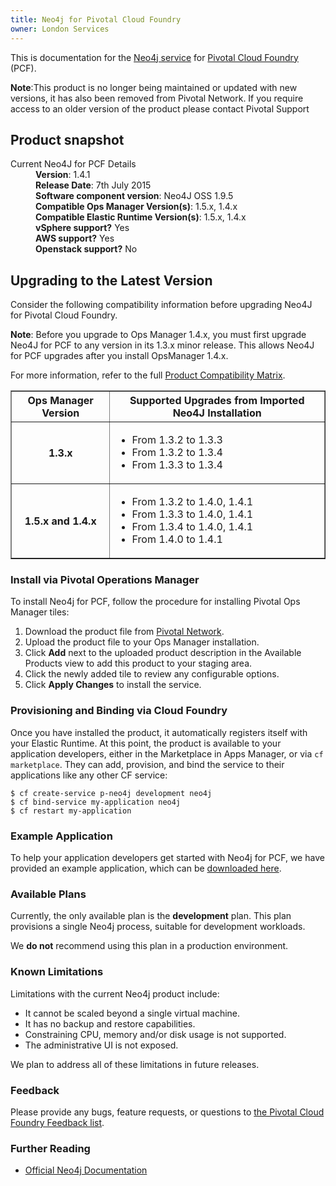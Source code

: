 ```yaml
---
title: Neo4j for Pivotal Cloud Foundry
owner: London Services
---
```


This is documentation for the [Neo4j service](https://network.pivotal.io/products/p-neo4j) for [Pivotal Cloud Foundry](https://network.pivotal.io/products/pivotal-cf) (PCF).

<p class="note"><strong>Note</strong>:This product is no longer being maintained or updated with new versions, it has also been removed from Pivotal Network. If you require access to an older version of the product please contact Pivotal Support</p>

## Product snapshot

<dl>
<dt>Current Neo4J for PCF Details</dt>
<dd><strong>Version</strong>: 1.4.1 </dd>
<dd><strong>Release Date</strong>: 7th July 2015</dd>
<dd><strong>Software component version</strong>: Neo4J OSS 1.9.5</dd>
<dd><strong>Compatible Ops Manager Version(s)</strong>: 1.5.x, 1.4.x</dd>
<dd><strong>Compatible Elastic Runtime Version(s)</strong>: 1.5.x, 1.4.x</dd>
<dd><strong>vSphere support?</strong> Yes</dd>
<dd><strong>AWS support?</strong> Yes</dd>
<dd><strong>Openstack support?</strong> No</dd>
</dl>

## Upgrading to the Latest Version

Consider the following compatibility information before upgrading Neo4J for Pivotal Cloud Foundry.

<p class="note"><strong>Note</strong>: Before you upgrade to Ops Manager 1.4.x, you must first upgrade Neo4J for PCF to any version in its 1.3.x minor release. This allows Neo4J for PCF upgrades after you install OpsManager 1.4.x. </p>

For more information, refer to the full [Product Compatibility Matrix](https://docs.pivotal.io/compatibility-matrix.pdf).

<table border="1" class="nice">
<tr>
  <th>Ops Manager Version</th>
  <th>Supported Upgrades from Imported Neo4J Installation</th>
</tr>
<tr>
  <th>1.3.x</th>
  <td><ul>
      <li>From 1.3.2 to 1.3.3</li>
      <li>From 1.3.2 to 1.3.4</li>
      <li>From 1.3.3 to 1.3.4</li>
    </ul>
  </td>
</tr>
<tr>
  <th>1.5.x and 1.4.x</th>
  <td><ul>
      <li>From 1.3.2 to 1.4.0, 1.4.1</li>
      <li>From 1.3.3 to 1.4.0, 1.4.1</li>
      <li>From 1.3.4 to 1.4.0, 1.4.1</li>
      <li>From 1.4.0 to 1.4.1</li>
    </ul>
  </td>
</tr>
</table>

### Install via Pivotal Operations Manager

To install Neo4j for PCF, follow the procedure for installing Pivotal Ops Manager tiles:

1. Download the product file from [Pivotal Network](https://network.pivotal.io/).
1. Upload the product file to your Ops Manager installation.
1. Click **Add** next to the uploaded product description in the Available Products view to add this product to your staging area.
1. Click the newly added tile to review any configurable options.
1. Click **Apply Changes** to install the service.

### Provisioning and Binding via Cloud Foundry

Once you have installed the product, it automatically registers itself with your Elastic Runtime. At this point, the product is available to your application developers, either in the Marketplace in Apps Manager, or via `cf marketplace`. They can add, provision, and bind the service to their applications like any other CF service:

```
$ cf create-service p-neo4j development neo4j
$ cf bind-service my-application neo4j
$ cf restart my-application
```

### Example Application

To help your application developers get started with Neo4j for PCF, we have provided an example application, which can be [downloaded here](https://github.com/pivotal-cf/cf-neo4j-example-app/archive/master.zip).

### Available Plans

Currently, the only available plan is the **development** plan. This plan provisions a single Neo4j process, suitable for development workloads.

We **do not** recommend using this plan in a production environment.

### Known Limitations

Limitations with the current Neo4j product include:

* It cannot be scaled beyond a single virtual machine.
* It has no backup and restore capabilities.
* Constraining CPU, memory and/or disk usage is not supported.
* The administrative UI is not exposed.

We plan to address all of these limitations in future releases.

### Feedback

Please provide any bugs, feature requests, or questions to [the Pivotal Cloud Foundry Feedback list](mailto:pivotal-cf-feedback@pivotal.io).

### Further Reading

* [Official Neo4j Documentation](http://docs.neo4j.org/)
